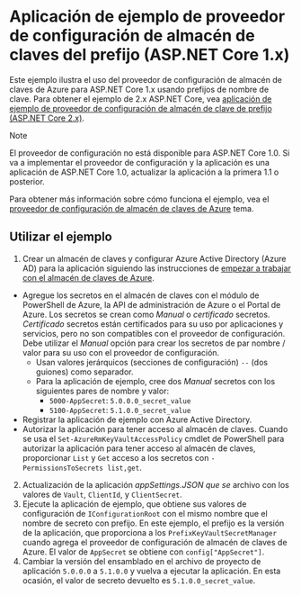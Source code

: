 # <a name="prefix-key-vault-configuration-provider-sample-application-aspnet-core-1x"></a>Aplicación de ejemplo de proveedor de configuración de almacén de claves del prefijo (ASP.NET Core 1.x)

Este ejemplo ilustra el uso del proveedor de configuración de almacén de claves de Azure para ASP.NET Core 1.x usando prefijos de nombre de clave. Para obtener el ejemplo de 2.x ASP.NET Core, vea [aplicación de ejemplo de proveedor de configuración de almacén de clave de prefijo (ASP.NET Core 2.x)](https://github.com/aspnet/Docs/tree/master/aspnetcore/security/key-vault-configuration/samples/key-name-prefix-sample/2.x).

> [!NOTE]
> El proveedor de configuración no está disponible para ASP.NET Core 1.0. Si va a implementar el proveedor de configuración y la aplicación es una aplicación de ASP.NET Core 1.0, actualizar la aplicación a la primera 1.1 o posterior.

Para obtener más información sobre cómo funciona el ejemplo, vea el [proveedor de configuración de almacén de claves de Azure](xref:security/key-vault-configuration) tema.

## <a name="using-the-sample"></a>Utilizar el ejemplo
1. Crear un almacén de claves y configurar Azure Active Directory (Azure AD) para la aplicación siguiendo las instrucciones de [empezar a trabajar con el almacén de claves de Azure](https://azure.microsoft.com/documentation/articles/key-vault-get-started/).
  * Agregue los secretos en el almacén de claves con el módulo de PowerShell de Azure, la API de administración de Azure o el Portal de Azure. Los secretos se crean como *Manual* o *certificado* secretos. *Certificado* secretos están certificados para su uso por aplicaciones y servicios, pero no son compatibles con el proveedor de configuración. Debe utilizar el *Manual* opción para crear los secretos de par nombre / valor para su uso con el proveedor de configuración.
    * Usan valores jerárquicos (secciones de configuración) `--` (dos guiones) como separador.
    * Para la aplicación de ejemplo, cree dos *Manual* secretos con los siguientes pares de nombre y valor:
      * `5000-AppSecret`: `5.0.0.0_secret_value`
      * `5100-AppSecret`: `5.1.0.0_secret_value`
  * Registrar la aplicación de ejemplo con Azure Active Directory.
  * Autorizar la aplicación para tener acceso al almacén de claves. Cuando se usa el `Set-AzureRmKeyVaultAccessPolicy` cmdlet de PowerShell para autorizar la aplicación para tener acceso al almacén de claves, proporcionar `List` y `Get` acceso a los secretos con `-PermissionsToSecrets list,get`.
2. Actualización de la aplicación *appSettings.JSON que se* archivo con los valores de `Vault`, `ClientId`, y `ClientSecret`.
3. Ejecute la aplicación de ejemplo, que obtiene sus valores de configuración de `IConfigurationRoot` con el mismo nombre que el nombre de secreto con prefijo. En este ejemplo, el prefijo es la versión de la aplicación, que proporciona a los `PrefixKeyVaultSecretManager` cuando agrega el proveedor de configuración de almacén de claves de Azure. El valor de `AppSecret` se obtiene con `config["AppSecret"]`.
4. Cambiar la versión del ensamblado en el archivo de proyecto de aplicación `5.0.0.0` a `5.1.0.0` y vuelva a ejecutar la aplicación. En esta ocasión, el valor de secreto devuelto es `5.1.0.0_secret_value`.
